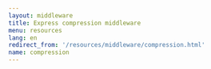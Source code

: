 ```yaml
---
layout: middleware
title: Express compression middleware
menu: resources
lang: en
redirect_from: '/resources/middleware/compression.html'
name: compression
---
```

